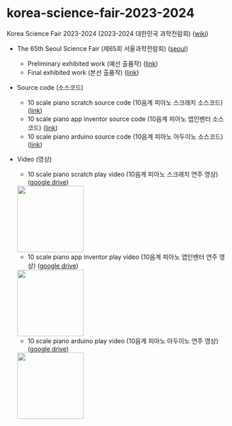 # korea-science-fair-2023-2024
Korea Science Fair 2023-2024 (2023-2024 대한민국 과학전람회) ([wiki](https://namu.wiki/w/%EC%A0%84%EA%B5%AD%EA%B3%BC%ED%95%99%EC%A0%84%EB%9E%8C%ED%9A%8C))
- The 65th Seoul Science Fair (제65회 서울과학전람회) ([seoul](https://ssei.sen.go.kr/fus/MI000000000000000071/board/BO00000129/ctgynone/list0010v.do))
  - Preliminary exhibited work (예선 출품작) ([link](seoul-preliminary))
  - Final exhibited work (본선 출품작) ([link](seoul-final))

- Source code (소스코드)
  - 10 scale piano scratch source code (10음계 피아노 스크래치 소스코드) ([link](scratch))
  - 10 scale piano app inventor source code (10음계 피아노 앱인벤터 소스코드) ([link](app_inventor))
  - 10 scale piano arduino source code (10음계 피아노 아두이노 소스코드) ([link](arduino))

- Video (영상)
  - 10 scale piano scratch play video (10음계 피아노 스크래치 연주 영상) ([google drive](https://drive.google.com/drive/folders/118ryzeuGCcEwJ648Z-QqBatvLCKVcPnF?usp=drive_link))
  <img src="https://github.com/seo-family/korea-science-fair-2023-2024/assets/46211617/41dbe4fa-527d-4c80-ba65-9f7a3ff2d988" width="150" height="150">

  - 10 scale piano app inventor play video (10음계 피아노 앱인벤터 연주 영상) ([google drive](https://drive.google.com/drive/folders/14hJmaVvXMYqvXxusRiAK6MCiWN_m2apw?usp=drive_link))
  <img src="https://github.com/seo-family/korea-science-fair-2023-2024/assets/46211617/190d3688-0445-4aea-9151-4ef85afa5699" width="150" height="150">

  - 10 scale piano arduino play video (10음계 피아노 아두이노 연주 영상) ([google drive](https://drive.google.com/drive/folders/1fjYSXTIs2YrUsHHnHu-J6f2qTexSQ_tV?usp=drive_link))
  <img src="https://github.com/seo-family/korea-science-fair-2023-2024/assets/46211617/8fdf82bf-88ca-4d3b-baab-280d513ef08d" width="150" height="150">
